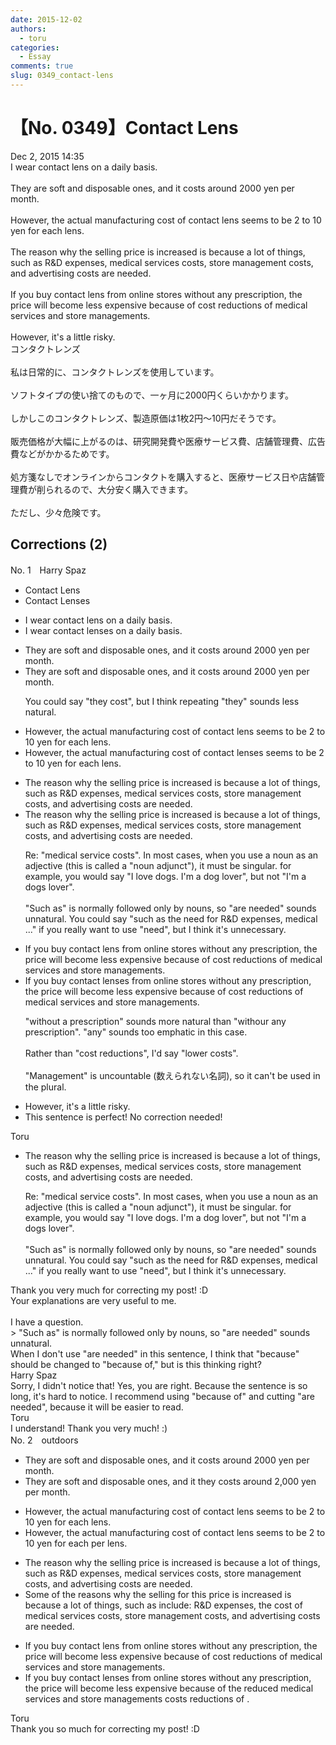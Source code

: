 ```yaml
---
date: 2015-12-02
authors:
  - toru
categories:
  - Essay
comments: true
slug: 0349_contact-lens
---
```


# 【No. 0349】Contact Lens
<div class="date">Dec 2, 2015 14:35</div>
<div id="post"><div id="body_show_ori">
I wear contact lens on a daily basis.<br/><br/>They are soft and disposable ones, and it costs around 2000 yen per month.<br/><br/>However, the actual manufacturing cost of  contact lens seems to be 2 to 10 yen for each lens.<br/><br/>The reason why the selling price is increased is because a lot of things, such as R&amp;D expenses, medical services costs, store management costs, and advertising costs are needed.<br/><br/>If you buy contact lens from online stores without any prescription, the price will become less expensive because of cost reductions of medical services and store managements.<br/><br/>However, it's a little risky.
</div></div>

<!-- more -->

<div id="post_ja"><div id="body_show_mo">
コンタクトレンズ<br/><br/>私は日常的に、コンタクトレンズを使用しています。<br/><br/>ソフトタイプの使い捨てのもので、一ヶ月に2000円くらいかかります。<br/><br/>しかしこのコンタクトレンズ、製造原価は1枚2円～10円だそうです。<br/><br/>販売価格が大幅に上がるのは、研究開発費や医療サービス費、店舗管理費、広告費などがかかるためです。<br/><br/>処方箋なしでオンラインからコンタクトを購入すると、医療サービス日や店舗管理費が削られるので、大分安く購入できます。<br/><br/>ただし、少々危険です。
</div></div>

## Corrections (2)
<div id="block"><div class="first_name"> No. 1　<span class="just_name">Harry Spaz</span></div><div id="block2">
<ul class="correction_field">
<li class="incorrect">Contact Lens</li>
<li class="corrected correct">
Contact Lens<span class="f_blue">es</span>
</li>
</ul>
<ul class="correction_field">
<li class="incorrect">I wear contact lens on a daily basis.</li>
<li class="corrected correct">
I wear contact lens<span class="f_blue">es</span> on a daily basis.
</li>
</ul>
<ul class="correction_field">
<li class="incorrect">They are soft and disposable ones, and it costs around 2000 yen per month.</li>
<li class="corrected correct">
They are soft and disposable ones, and <span class="sline"><span class="f_red">it</span></span> cost<span class="sline"><span class="f_red">s</span></span> around 2000 yen per month.
<p class="correction_comment">You could say "they cost", but I think repeating "they" sounds less natural.</p>
</li>
</ul>
<ul class="correction_field">
<li class="incorrect">However, the actual manufacturing cost of  contact lens seems to be 2 to 10 yen for each lens.</li>
<li class="corrected correct">
However, the actual manufacturing cost of contact lens<span class="f_blue">es</span> seems to be 2 to 10 yen for each lens.
</li>
</ul>
<ul class="correction_field">
<li class="incorrect">The reason why the selling price is increased is because a lot of things, such as R&amp;D expenses, medical services costs, store management costs, and advertising costs are needed.</li>
<li class="corrected correct">
The reason why the selling price is increased is because a lot of things, such as R&amp;D expenses, medical service<span class="sline"><span class="f_red">s</span></span> costs, store management costs, and advertising costs <span class="sline"><span class="f_red">are needed</span></span>.
<p class="correction_comment">Re: "medical service costs".  In most cases, when you use a noun as an adjective (this is called a "noun adjunct"), it must be singular.  for example, you would say "I love dogs.  I'm a dog lover", but not "I'm a dogs lover".<br/><br/>"Such as" is normally followed only by nouns, so "are needed" sounds unnatural.  You could say "such as the need for R&amp;D expenses, medical ..." if you really want to use "need", but I think it's unnecessary.</p>
</li>
</ul>
<ul class="correction_field">
<li class="incorrect">If you buy contact lens from online stores without any prescription, the price will become less expensive because of cost reductions of medical services and store managements.</li>
<li class="corrected correct">
If you buy contact lens<span class="f_blue">es</span> from online stores without any prescription, the price will be<span class="sline"><span class="f_red">come</span></span> less expensive because of cost reductions of medical services and store management<span class="sline"><span class="f_red">s</span></span>.
<p class="correction_comment">"without a prescription" sounds more natural than "withour any prescription".  "any" sounds too emphatic in this case.<br/><br/>Rather than "cost reductions", I'd say "lower costs".<br/><br/>"Management" is uncountable (数えられない名詞), so it can't be used in the plural.</p>
</li>
</ul>
<ul class="correction_field">
<li class="incorrect">However, it's a little risky.</li>
<li class="corrected perfect">This sentence is perfect! No correction needed!</li>
</ul>
</div><div class="name"><span class="just_name">Toru</span><br><div class="quote_field"><ul class="correction_field">
<li class="corrected correct">
The reason why the selling price is increased is because a lot of things, such as R&amp;D expenses, medical service<span class="sline"><span class="f_red">s</span></span> costs, store management costs, and advertising costs <span class="sline"><span class="f_red">are needed</span></span>.
<p class="correction_comment">
Re: "medical service costs".  In most cases, when you use a noun as an adjective (this is called a "noun adjunct"), it must be singular.  for example, you would say "I love dogs.  I'm a dog lover", but not "I'm a dogs lover".<br/><br/>"Such as" is normally followed only by nouns, so "are needed" sounds unnatural.  You could say "such as the need for R&amp;D expenses, medical ..." if you really want to use "need", but I think it's unnecessary.
</p>
</li>
</ul></div>
Thank you very much for correcting my post! :D<br/>Your explanations are very useful to me.<br/><br/>I have a question.<br/>&gt; "Such as" is normally followed only by nouns, so "are needed" sounds unnatural.<br/>When I don't use "are needed" in this sentence, I think that "because" should be changed to "because of," but is this thinking right?
</div>
<div class="name"><span class="just_name">Harry Spaz</span><br>
Sorry, I didn't notice that!  Yes, you are right.  Because the sentence is so long, it's hard to notice.  I recommend using "because of" and cutting "are needed", because it will be easier to read.
</div>
<div class="name"><span class="just_name">Toru</span><br>
I understand! Thank you very much! :)
</div>
</div>
<div id="block"><div class="first_name"> No. 2　<span class="just_name">outdoors</span></div><div id="block2">
<ul class="correction_field">
<li class="incorrect">They are soft and disposable ones, and it costs around 2000 yen per month.</li>
<li class="corrected correct">
They are soft and disposable <span class="sline">ones</span>, and <span class="sline">it</span> <span class="f_blue">they</span> cost<span class="sline">s</span> around 2,000 yen per month.
</li>
</ul>
<ul class="correction_field">
<li class="incorrect">However, the actual manufacturing cost of  contact lens seems to be 2 to 10 yen for each lens.</li>
<li class="corrected correct">
However, the actual manufacturing cost of contact lens seems to be 2 to 10 yen <span class="sline">for each</span><span class="f_blue"> per</span> lens.
</li>
</ul>
<ul class="correction_field">
<li class="incorrect">The reason why the selling price is increased is because a lot of things, such as R&amp;D expenses, medical services costs, store management costs, and advertising costs are needed.</li>
<li class="corrected correct">
<span class="f_blue">Some of t</span>he reason<span class="f_blue">s</span> <span class="sline">why the selling</span> <span class="f_blue">for this</span> price <span class="sline">is</span> increase<span class="sline">d</span> <span class="sline">is because a lot of things, such</span> <span class="sline">as</span> <span class="f_blue">include</span>: R&amp;D expenses, the cost of medical services <span class="sline">costs</span>, store management costs, and advertising costs <span class="sline">are needed</span>.
</li>
</ul>
<ul class="correction_field">
<li class="incorrect">If you buy contact lens from online stores without any prescription, the price will become less expensive because of cost reductions of medical services and store managements.</li>
<li class="corrected correct">
If you buy contact lens<span class="f_red">es</span> from online stores without any prescription, the price will be<span class="sline">come</span> less <span class="sline">expensive</span> because of <span class="f_blue">the reduced</span> medical service<span class="sline">s</span> and store management<span class="sline">s</span> cost<span class="f_blue">s</span> <span class="sline">reductions</span> <span class="sline">of</span> .
</li>
</ul>
</div><div class="name"><span class="just_name">Toru</span><br>
Thank you so much for correcting my post! :D
</div>
</div>
